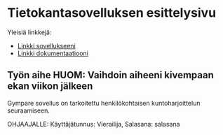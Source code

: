 # Tietokantasovelluksen esittelysivu

Yleisiä linkkejä:

* [Linkki sovellukseeni](http://eamiller.users.cs.helsinki.fi/gympare/)
* [Linkki dokumentaatiooni](https://github.com/evanarkko/Gympare/blob/master/doc/Dokumentaatio.pdf)

## Työn aihe HUOM: Vaihdoin aiheeni kivempaan ekan viikon jälkeen

Gympare sovellus on tarkoitettu henkilökohtaisen kuntoharjoittelun seuraamiseen.

OHJAAJALLE:
Käyttäjätunnus: Vierailija,
Salasana: salasana
